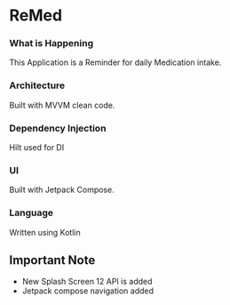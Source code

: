 # ReMed

### What is Happening
This Application is a Reminder for daily Medication intake.

### Architecture
Built with MVVM clean code.

### Dependency Injection
Hilt used for DI

### UI
Built with Jetpack Compose.

### Language
Written using Kotlin

## Important Note
- New Splash Screen 12 API is added 
- Jetpack compose navigation added

